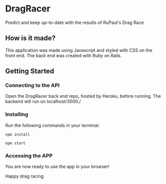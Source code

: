 # DragRacer
Predict and keep up-to-date with the results of RuPaul's Drag Race

## How is it made?
This application was made using Javascript and styled with CSS on the front end. The back end was created with Ruby on Rails.

## Getting Started
### Connecting to the API
Open the DragRacer back end repo, hosted by Heroku, before running. The backend will run on localhost/3000./

### Installing
Run the following commands in your terminal:

```
npm install
```
```
npm start
```


### Accessing the APP
You are now ready to use the app in your browser!

Happy drag racing
